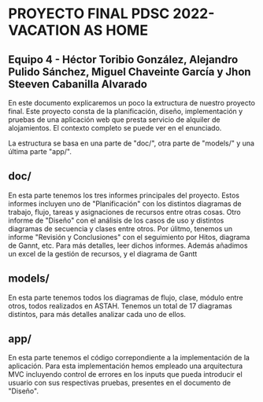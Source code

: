 # PROYECTO FINAL PDSC 2022- VACATION AS HOME
## Equipo 4 - Héctor Toribio González, Alejandro Pulido Sánchez, Miguel Chaveinte García y Jhon Steeven Cabanilla Alvarado

En este documento explicaremos un poco la extructura de nuestro proyecto final. Este proyecto consta de la planificación, diseño, implementación y pruebas de una aplicación web que presta servicio de alquiler de alojamientos. El contexto completo se puede ver en el enunciado.

La estructura se basa en una parte de "doc/", otra parte de "models/" y una última parte "app/".

## doc/

En esta parte tenemos los tres informes principales del proyecto. Estos informes incluyen uno de "Planificación" con los distintos diagramas de trabajo, flujo, tareas y asignaciones de recursos entre otras cosas. Otro informe de "Diseño" con el análisis de los casos de uso y distintos diagramas de secuencia y clases entre otros. Por úlitmo, tenemos un informe "Revisión y Conclusiones" con el seguimiento por Hitos, diagrama de Gannt, etc. Para más detalles, leer dichos informes. Además añadimos un excel de la gestión de recursos, y el diagrama de Gantt

## models/

En esta parte tenemos todos los diagramas de flujo, clase, módulo entre otros, todos realizados en ASTAH.
Tenemos un total de 17 diagramas distintos, para más detalles analizar cada uno de ellos.

## app/

En esta parte tenemos el código correpondiente a la implementación de la aplicación. Para esta implementación hemos empleado una arquitectura MVC incluyendo control de errores en los inputs que pueda introducir el usuario con sus respectivas pruebas, presentes en el documento de "Diseño".

